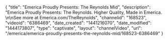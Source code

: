 {
    "title": "Emerica Proudly Presents: The Reynolds Mid",
    "description": "Emerica Proudly Presents: The Reynolds. Higher Quality, Made in Emerica. \n\nSee more at Emerica.com\/TheReynolds",
    "channelid": "168523",
    "videoid": "6386469",
    "date_created": "1441216070",
    "date_modified": "1444173807",
    "type": "captivate",
    "layout": "channelVideo",
    "url": "\/emerica\/emerica-proudly-presents-the-reynolds-mid\/168523-6386469"
}
